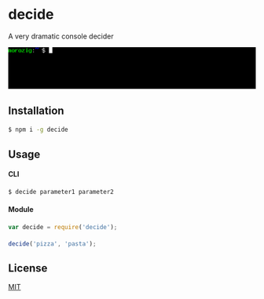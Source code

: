 # decide
A very dramatic console decider

![](Batman-v-Superman.gif)

## Installation

```bash
$ npm i -g decide
```

## Usage

#### CLI

```bash
$ decide parameter1 parameter2
```

#### Module

```js
var decide = require('decide');

decide('pizza', 'pasta');
```

## License

[MIT](LICENSE)
